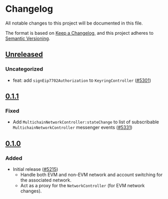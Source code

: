 # Changelog

All notable changes to this project will be documented in this file.

The format is based on [Keep a Changelog](https://keepachangelog.com/en/1.0.0/),
and this project adheres to [Semantic Versioning](https://semver.org/spec/v2.0.0.html).

## [Unreleased]

### Uncategorized

- feat: add `signEip7702Authorization` to `KeyringController` ([#5301](https://github.com/MetaMask/core/pull/5301))

## [0.1.1]

### Fixed

- Add `MultichainNetworkController:stateChange` to list of subscribable `MultichainNetworkController` messenger events ([#5331](https://github.com/MetaMask/core.git/pull/5331))

## [0.1.0]

### Added

- Initial release ([#5215](https://github.com/MetaMask/core/pull/5215))
  - Handle both EVM and non-EVM network and account switching for the associated network.
  - Act as a proxy for the `NetworkController` (for EVM network changes).

[Unreleased]: https://github.com/MetaMask/core/compare/@metamask/multichain-network-controller@0.1.1...HEAD
[0.1.1]: https://github.com/MetaMask/core/compare/@metamask/multichain-network-controller@0.1.0...@metamask/multichain-network-controller@0.1.1
[0.1.0]: https://github.com/MetaMask/core/releases/tag/@metamask/multichain-network-controller@0.1.0
